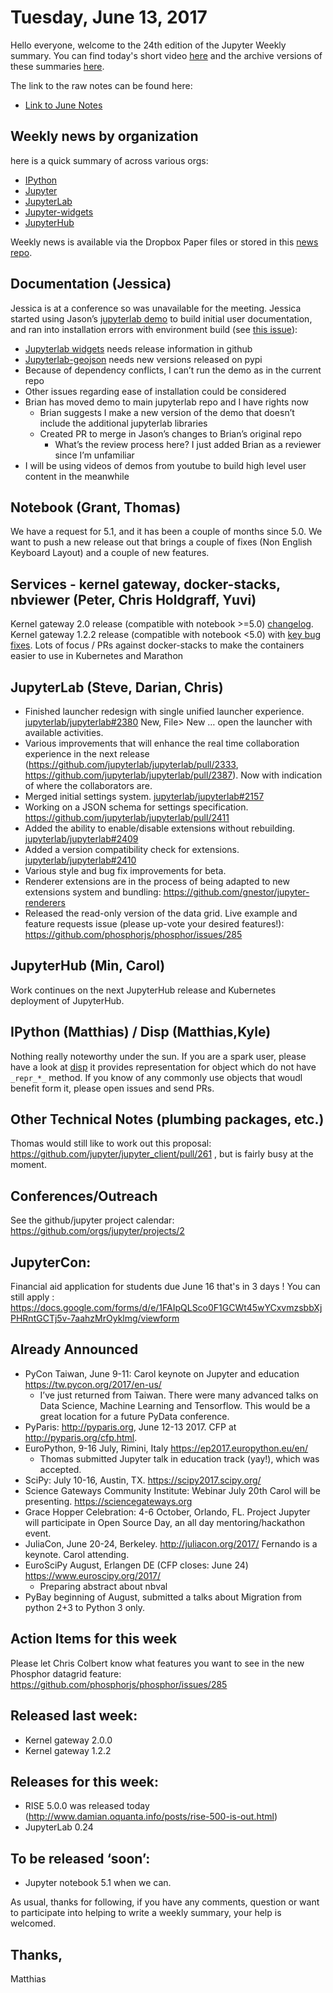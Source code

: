# Tuesday, June 13, 2017 

Hello everyone, welcome to the 24th edition of the Jupyter Weekly summary. You can find today's short video [here](https://youtu.be/rzISNZUBVnE) and the archive versions of these summaries [here](https://github.com/carreau/jupyter-weekly). 

The link to the raw notes can be found here: 

 - [Link to June Notes](https://paper.dropbox.com/doc/June-2017-Jupyter-Weekly-Meetings-hsOrcAavxaIrg1ZiSZq9G)


## Weekly news by organization

here is a quick summary of across various orgs:

- [IPython](https://github.com/willingc/pulse_news/blob/master/2017-06-13_ipython.md)
- [Jupyter](https://github.com/willingc/pulse_news/blob/master/2017-06-13_jupyter.md)
- [JupyterLab](https://github.com/willingc/pulse_news/blob/master/2017-06-13_jupyterlab.md)
- [Jupyter-widgets](https://github.com/willingc/pulse_news/blob/master/2017-06-13_jupyter-widgets.md)
- [JupyterHub](https://github.com/willingc/pulse_news/blob/master/2017-06-13_jupyterhub.md)

Weekly news is available via the Dropbox Paper files or stored in this [news repo](https://github.com/willingc/pulse_news#pulse_news).

## Documentation (Jessica)

Jessica is at a conference so was unavailable for the meeting. 
Jessica started using Jason’s [jupyterlab demo](https://github.com/jasongrout/jupyterlab-demo) to build initial user documentation, and 
ran into installation errors with environment build (see [this issue](https://github.com/ellisonbg/jupyterlab-demo/issues/3)):

  - [Jupyterlab widgets](https://github.com/jupyter-widgets/ipywidgets/tree/master/jupyterlab_widgets) needs release information in github
  - [Jupyterlab-geojson](https://github.com/jupyterlab/jupyterlab_geojson/issues/38) needs new versions released on pypi
  - Because of dependency conflicts, I can’t run the demo as in the current repo 
  - Other issues regarding ease of installation could be considered
  - Brian has moved demo to main jupyterlab repo and I have rights now
    - Brian suggests I make a new version of the demo that doesn’t include the additional jupyterlab libraries
    - Created PR to merge in Jason’s changes to Brian’s original repo
      - What’s the review process here? I just added Brian as a reviewer since I’m unfamiliar 
  - I will be using videos of demos from youtube to build high level user content in the meanwhile 


## Notebook (Grant, Thomas)

We have a request for 5.1, and it has been a couple of months since 5.0. We want to push a new release out that brings a couple of fixes (Non English Keyboard Layout) and a couple of new features. 

 
## Services - kernel gateway, docker-stacks, nbviewer (Peter, Chris Holdgraff, Yuvi)

Kernel gateway 2.0 release (compatible with notebook >=5.0) [changelog](https://github.com/jupyter/kernel_gateway/blob/master/CHANGELOG.md#200-2017-05-30). Kernel gateway 1.2.2 release (compatible with notebook <5.0) with [key bug fixes](https://github.com/jupyter/kernel_gateway/blob/1.2.x/CHANGELOG.md#122-2017-05-30). Lots of focus / PRs against docker-stacks to make the containers easier to use in Kubernetes and Marathon


## JupyterLab (Steve, Darian, Chris)

- Finished launcher redesign with single unified launcher experience. [jupyterlab/jupyterlab#2380](https://github.com/jupyterlab/jupyterlab/pull/2380) New, File> New … open the launcher with available activities.
- Various improvements that will enhance the real time collaboration experience in the next release (https://github.com/jupyterlab/jupyterlab/pull/2333, https://github.com/jupyterlab/jupyterlab/pull/2387). Now with indication of where the collaborators are.
- Merged initial settings system. [jupyterlab/jupyterlab#2157](https://github.com/jupyterlab/jupyterlab/pull/2157) 
- Working on a JSON schema for settings specification. https://github.com/jupyterlab/jupyterlab/pull/2411
- Added the ability to enable/disable extensions without rebuilding. [jupyterlab/jupyterlab#2409](https://github.com/jupyterlab/jupyterlab/pull/2409)
- Added a version compatibility check for extensions. [jupyterlab/jupyterlab#2410](https://github.com/jupyterlab/jupyterlab/pull/2410)
- Various style and bug fix improvements for beta.
- Renderer extensions are in the process of being adapted to new extensions system and  bundling: https://github.com/gnestor/jupyter-renderers
- Released the read-only version of the data grid. Live example and feature requests issue (please up-vote your desired features!): https://github.com/phosphorjs/phosphor/issues/285


## JupyterHub (Min, Carol) 

Work continues on the next JupyterHub release and Kubernetes deployment of JupyterHub.


## IPython (Matthias) / Disp (Matthias,Kyle)

Nothing really noteworthy under the sun. If you are a spark user, please have a look at [disp](https://github.com/ipython/disp) it provides representation for object which do not have `_repr_*_` method. If you know of any commonly use objects that woudl benefit form it, please open issues and send PRs. 


## Other Technical Notes (plumbing packages, etc.)

Thomas would still like to work out this proposal: https://github.com/jupyter/jupyter_client/pull/261 , but is fairly busy at the moment.


## Conferences/Outreach

See the github/jupyter project calendar: https://github.com/orgs/jupyter/projects/2


## JupyterCon: 

Financial aid application for students due June 16 that's in 3 days ! You can still apply : https://docs.google.com/forms/d/e/1FAIpQLSco0F1GCWt45wYCxvmzsbbXjPHRntGCTj5v-7aahzMrOyklmg/viewform




## Already Announced

- PyCon Taiwan, June 9-11: Carol keynote on Jupyter and education https://tw.pycon.org/2017/en-us/
  - I’ve just returned from Taiwan. There were many advanced talks on Data Science, Machine Learning and Tensorflow. This would be a great location for a future PyData conference.
- PyParis: http://pyparis.org, June 12-13 2017. CFP at http://pyparis.org/cfp.html. 
- EuroPython,  9-16 July, Rimini, Italy https://ep2017.europython.eu/en/
  - Thomas submitted Jupyter talk in education track (yay!), which was accepted.
- SciPy: July 10-16, Austin, TX. https://scipy2017.scipy.org/
- Science Gateways Community Institute: Webinar July 20th Carol will be presenting. https://sciencegateways.org
- Grace Hopper Celebration: 4-6 October, Orlando, FL.  Project Jupyter will participate in Open Source Day, an all day mentoring/hackathon event.
- JuliaCon, June 20-24, Berkeley. http://juliacon.org/2017/ Fernando is a keynote. Carol attending.
- EuroSciPy August, Erlangen DE (CFP closes: June 24) https://www.euroscipy.org/2017/
  - Preparing abstract about nbval
- PyBay beginning of August, submitted a talks about Migration from python 2+3 to Python 3 only.



## Action Items for this week

Please let Chris Colbert know what features you want to see in the new Phosphor datagrid feature: https://github.com/phosphorjs/phosphor/issues/285


## Released last week:
- Kernel gateway 2.0.0
- Kernel gateway 1.2.2


## Releases for this week:

- RISE 5.0.0 was released today (http://www.damian.oquanta.info/posts/rise-500-is-out.html)
- JupyterLab 0.24

## To be released ‘soon’:

- Jupyter notebook 5.1 when we can.


As usual, thanks for following, if you have any comments, question or want to
participate into helping to write a weekly summary, your help is welcomed. 

Thanks, 
-- 
Matthias
